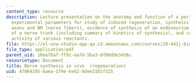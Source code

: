 ```yaml
---
content_type: resource
description: Lecture presentation on the anatomy and function of a peripheral nerve,
  experimental parameters for study of induced regeneration, synthesis of myelinated
  axons and BM (nerve fibers), evidence of synthesis of an endoneurium, synthesis
  of a nerve trunk (including summary of kinetics of synthesis), and comparative regenerative
  activity of various reactants.
file: https://ol-ocw-studio-app-qa.s3.amazonaws.com/courses/20-441j-biomaterials-tissue-interactions-fall-2009/47064105baea1f9e6e628dee21b1f325_MIT20_441JF09_lec19_iy.pdf
file_type: application/pdf
parent_uid: 10ee7baf-ff91-ea7d-5ba3-0f86d9e3456c
resourcetype: Document
title: Nerve synthesis in vivo  (regeneration)
uid: 47064105-baea-1f9e-6e62-8dee21b1f325
---
```

